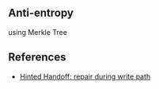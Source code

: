 Anti-entropy
---

using Merkle Tree




## References

* [Hinted Handoff: repair during write path](https://docs.datastax.com/en/cassandra/3.0/cassandra/operations/opsRepairNodesHintedHandoff.html)
